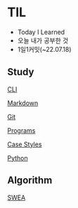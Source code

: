 # TIL
- Today I Learned
- 오늘 내가 공부한 것
- 1일1커밋(~22.07.18)

## Study

[CLI](https://github.com/Dong-Uri/TIL/blob/master/Basic/CLI.md)

[Markdown](https://github.com/Dong-Uri/TIL/blob/master/Basic/markdown.md)

[Git](https://github.com/Dong-Uri/TIL/blob/master/Basic/git.md)

[Programs](https://github.com/Dong-Uri/TIL/blob/master/Basic/program.md)

[Case Styles](https://github.com/Dong-Uri/TIL/blob/master/Basic/case_styles.md)

[Python](https://github.com/Dong-Uri/TIL/tree/master/Python)

## Algorithm

[SWEA](https://github.com/Dong-Uri/TIL/tree/master/Algorithm/SWEA)
